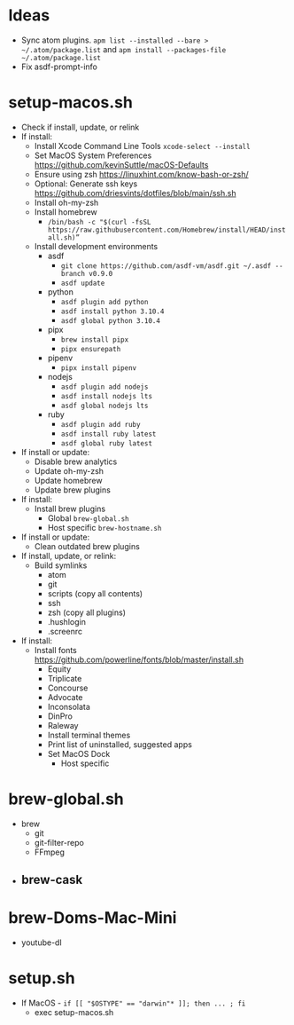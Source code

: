 # Ideas
- Sync atom plugins.  `apm list --installed --bare > ~/.atom/package.list` and `apm install --packages-file ~/.atom/package.list`
- Fix asdf-prompt-info

# setup-macos.sh
- Check if install, update, or relink
- If install:
  - Install Xcode Command Line Tools `xcode-select --install`
  - Set MacOS System Preferences https://github.com/kevinSuttle/macOS-Defaults
  - Ensure using zsh https://linuxhint.com/know-bash-or-zsh/
  - Optional: Generate ssh keys https://github.com/driesvints/dotfiles/blob/main/ssh.sh
  - Install oh-my-zsh
  - Install homebrew
    - `/bin/bash -c "$(curl -fsSL https://raw.githubusercontent.com/Homebrew/install/HEAD/install.sh)”`
  - Install development environments
    - asdf
      - `git clone https://github.com/asdf-vm/asdf.git ~/.asdf --branch v0.9.0`
      - `asdf update`
    - python
      - `asdf plugin add python`
      - `asdf install python 3.10.4`
      - `asdf global python 3.10.4`
    - pipx
      - `brew install pipx`
      - `pipx ensurepath`
    - pipenv
      - `pipx install pipenv`
    - nodejs
      - `asdf plugin add nodejs`
      - `asdf install nodejs lts`
      - `asdf global nodejs lts`
    - ruby
      - `asdf plugin add ruby`
      - `asdf install ruby latest`
      - `asdf global ruby latest`
- If install or update:
  - Disable brew analytics
  - Update oh-my-zsh
  - Update homebrew
  - Update brew plugins
- If install:
  - Install brew plugins
    - Global `brew-global.sh`
    - Host specific `brew-hostname.sh`
- If install or update:
  - Clean outdated brew plugins
- If install, update, or relink:
  - Build symlinks
    - atom
    - git
    - scripts (copy all contents)
    - ssh
    - zsh (copy all plugins)
    - .hushlogin
    - .screenrc
- If install:
  - Install fonts https://github.com/powerline/fonts/blob/master/install.sh
    - Equity
    - Triplicate
    - Concourse
    - Advocate
    - Inconsolata
    - DinPro
    - Raleway
    - Install terminal themes
    - Print list of uninstalled, suggested apps
    - Set MacOS Dock
      - Host specific

# brew-global.sh
- brew
  - git
  - git-filter-repo
  - FFmpeg
- brew-cask
  -

# brew-Doms-Mac-Mini
- youtube-dl

# setup.sh
- If MacOS - `if [[ "$OSTYPE" == "darwin"* ]]; then ... ; fi`
  - exec setup-macos.sh
